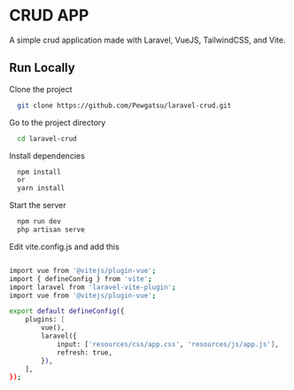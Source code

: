 # CRUD APP

A simple crud application made with Laravel, VueJS, TailwindCSS, and Vite.


## Run Locally

Clone the project

```bash
  git clone https://github.com/Pewgatsu/laravel-crud.git
```

Go to the project directory

```bash
  cd laravel-crud
```

Install dependencies

```bash
  npm install
  or
  yarn install
```

Start the server

```bash
  npm run dev
  php artisan serve
```

Edit vite.config.js and add this
```bash

import vue from '@vitejs/plugin-vue';
import { defineConfig } from 'vite';
import laravel from 'laravel-vite-plugin';
import vue from '@vitejs/plugin-vue';

export default defineConfig({
    plugins: [
        vue(),
        laravel({
            input: ['resources/css/app.css', 'resources/js/app.js'],
            refresh: true,
        }),
    ],
});


```

